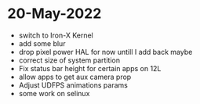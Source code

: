 # 20-May-2022

- switch to Iron-X Kernel
- add some blur
- drop pixel power HAL for now untill I add back maybe
- correct size of system partition
- Fix status bar height for certain apps on 12L
- allow apps to get aux camera prop
- Adjust UDFPS animations params
- some work on selinux
